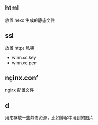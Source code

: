## html 

放置 hexo 生成的静态文件

## ssl

放置 https 私钥
- winn.cc.key
- winn.cc.pem

## nginx.conf

nginx 配置文件


## d

用来存放一些静态资源，比如博客中用到的图片